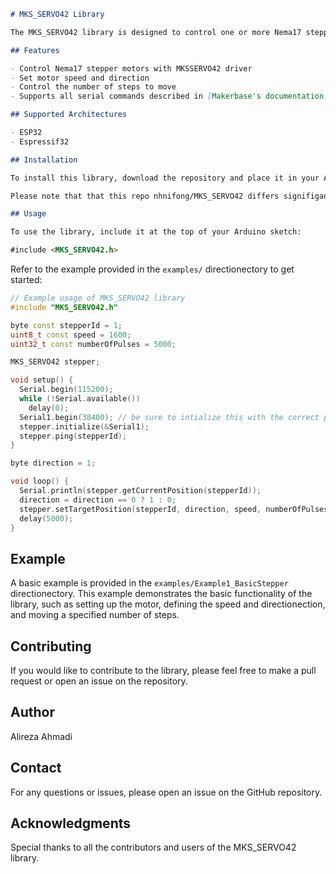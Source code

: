 ```markdown
# MKS_SERVO42 Library

The MKS_SERVO42 library is designed to control one or more Nema17 stepper motors using the MKSSERVO42 driver from an Arduino device. It provides an easy-to-use interface for controlling the motion of the stepper motor, including setting the speed, directionection, and number of steps.

## Features

- Control Nema17 stepper motors with MKSSERVO42 driver
- Set motor speed and direction
- Control the number of steps to move
- Supports all serial commands described in [Makerbase's documentation](https://github.com/makerbase-mks/MKS-SERVO42C/wiki/Serial-communication-description)

## Supported Architectures

- ESP32
- Espressif32

## Installation

To install this library, download the repository and place it in your Arduino `libraries` folder,

Please note that that this repo nhnifong/MKS_SERVO42 differs signifigantly from it's upstream. the one in the arduino library manager is Alireza's

## Usage

To use the library, include it at the top of your Arduino sketch:

#include <MKS_SERVO42.h>
```

Refer to the example provided in the `examples/` directionectory to get started:

```cpp
// Example usage of MKS_SERVO42 library
#include "MKS_SERVO42.h"

byte const stepperId = 1;
uint8_t const speed = 1600;
uint32_t const numberOfPulses = 5000;

MKS_SERVO42 stepper;

void setup() {
  Serial.begin(115200);
  while (!Serial.available())
    delay(0);
  Serial1.begin(38400); // be sure to intialize this with the correct pins for your hardware.
  stepper.initialize(&Serial1);
  stepper.ping(stepperId);
}

byte direction = 1;

void loop() {
  Serial.println(stepper.getCurrentPosition(stepperId));
  direction = direction == 0 ? 1 : 0;
  stepper.setTargetPosition(stepperId, direction, speed, numberOfPulses);
  delay(5000);
}
```

## Example
A basic example is provided in the `examples/Example1_BasicStepper` directionectory. This example demonstrates the basic functionality of the library, such as setting up the motor, defining the speed and directionection, and moving a specified number of steps.

## Contributing
If you would like to contribute to the library, please feel free to make a pull request or open an issue on the repository.

## Author
Alireza Ahmadi

## Contact
For any questions or issues, please open an issue on the GitHub repository.

## Acknowledgments
Special thanks to all the contributors and users of the MKS_SERVO42 library.

